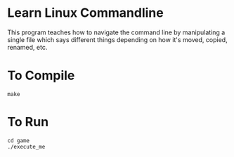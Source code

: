 Learn Linux Commandline
=======================

This program teaches how to navigate the command line by manipulating a single file which says different things depending on how it's moved, copied, renamed, etc.

To Compile
=========

	make

To Run
======

	cd game
	./execute_me
